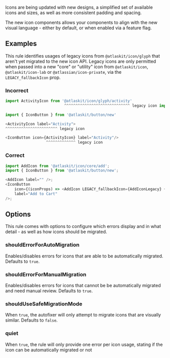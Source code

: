 Icons are being updated with new designs, a simplified set of available icons and sizes, as well as
more consistent padding and spacing.

The new icon components allows your components to align with the new visual language - either by
default, or when enabled via a feature flag.

## Examples

This rule identifies usages of legacy icons from `@atlaskit/icon/glyph` that aren't yet migrated to
the new icon API. Legacy icons are only permitted when passed into a new "core" or "utility" icon
from `@atlaskit/icon`, `@atlaskit/icon-lab` or `@atlassian/icon-private`, via the
`LEGACY_fallbackIcon` prop.

### Incorrect

```js
import ActivityIcon from '@atlaskit/icon/glyph/activity'
                          ^^^^^^^^^^^^^^^^^^^^^^^^^^^^^ legacy icon import

import { IconButton } from '@atlaskit/button/new'

<ActivityIcon label="Activity">
^^^^^^^^^^^^^^^^^^^^^^^ legacy icon

<IconButton icon={ActivityIcon} label="Activity"/>
                  ^^^^^^^^^^^^^ legacy icon
```

### Correct

```js
import AddIcon from '@atlaskit/icon/core/add';
import { IconButton } from '@atlaskit/button/new';

<AddIcon label="" />;
<IconButton
	icon={(iconProps) => <AddIcon LEGACY_fallbackIcon={AddIconLegacy} {...iconProps} />}
	label="Add to Cart"
/>;
```

## Options

This rule comes with options to configure which errors display and in what detail - as well as how
icons should be migrated.

### shouldErrorForAutoMigration

Enables/disables errors for icons that are able to be automatically migrated. Defaults to `true`.

### shouldErrorForManualMigration

Enables/disables errors for icons that cannot be be automatically migrated and need manual review.
Defaults to `true`.

### shouldUseSafeMigrationMode

When `true`, the autofixer will only attempt to migrate icons that are visually similar. Defaults to
`false`.

### quiet

When `true`, the rule will only provide one error per icon usage, stating if the icon can be
automatically migrated or not
